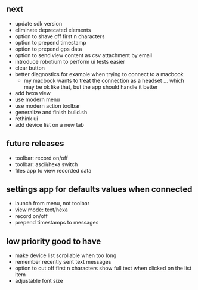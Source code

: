 next
----
- update sdk version
- eliminate deprecated elements
- option to shave off first n characters
- option to prepend timestamp
- option to prepend gps data
- option to send view content as csv attachment by email
- introduce robotium to perform ui tests easier
- clear button
- better diagnostics for example when trying to connect to a macbook
    - my macbook wants to treat the connection as a headset
      ... which may be ok like that, but the app should handle it better
- add hexa view
- use modern menu
- use modern action toolbar
- generalize and finish build.sh
- rethink ui
- add device list on a new tab


future releases
---------------
- toolbar: record on/off
- toolbar: ascii/hexa switch
- files app to view recorded data


settings app for defaults values when connected
-----------------------------------------------
- launch from menu, not toolbar
- view mode: text/hexa
- record on/off
- prepend timestamps to messages


low priority good to have
-------------------------
- make device list scrollable when too long
- remember recently sent text messages
- option to cut off first n characters
	show full text when clicked on the list item
- adjustable font size


